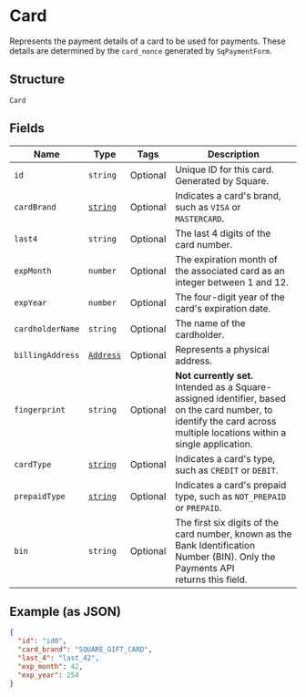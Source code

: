 
# Card

Represents the payment details of a card to be used for payments. These
details are determined by the `card_nonce` generated by `SqPaymentForm`.

## Structure

`Card`

## Fields

| Name | Type | Tags | Description |
|  --- | --- | --- | --- |
| `id` | `string` | Optional | Unique ID for this card. Generated by Square. |
| `cardBrand` | [`string`](/doc/models/card-brand.md) | Optional | Indicates a card's brand, such as `VISA` or `MASTERCARD`. |
| `last4` | `string` | Optional | The last 4 digits of the card number. |
| `expMonth` | `number` | Optional | The expiration month of the associated card as an integer between 1 and 12. |
| `expYear` | `number` | Optional | The four-digit year of the card's expiration date. |
| `cardholderName` | `string` | Optional | The name of the cardholder. |
| `billingAddress` | [`Address`](/doc/models/address.md) | Optional | Represents a physical address. |
| `fingerprint` | `string` | Optional | __Not currently set.__ Intended as a Square-assigned identifier, based<br>on the card number, to identify the card across multiple locations within a<br>single application. |
| `cardType` | [`string`](/doc/models/card-type.md) | Optional | Indicates a card's type, such as `CREDIT` or `DEBIT`. |
| `prepaidType` | [`string`](/doc/models/card-prepaid-type.md) | Optional | Indicates a card's prepaid type, such as `NOT_PREPAID` or `PREPAID`. |
| `bin` | `string` | Optional | The first six digits of the card number, known as the Bank Identification Number (BIN). Only the Payments API<br>returns this field. |

## Example (as JSON)

```json
{
  "id": "id0",
  "card_brand": "SQUARE_GIFT_CARD",
  "last_4": "last_42",
  "exp_month": 42,
  "exp_year": 254
}
```

